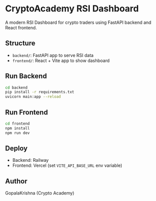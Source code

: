 # CryptoAcademy RSI Dashboard

A modern RSI Dashboard for crypto traders using FastAPI backend and React frontend.

## Structure

- `backend/`: FastAPI app to serve RSI data
- `frontend/`: React + Vite app to show dashboard

## Run Backend

```bash
cd backend
pip install -r requirements.txt
uvicorn main:app --reload
```

## Run Frontend

```bash
cd frontend
npm install
npm run dev
```

## Deploy

- Backend: Railway
- Frontend: Vercel (set `VITE_API_BASE_URL` env variable)

## Author

GopalaKrishna (Crypto Academy)
